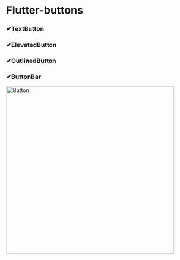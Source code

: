 # Flutter-buttons

### ✔TextButton
### ✔ElevatedButton
### ✔OutlinedButton
### ✔ButtonBar

<img width="452" alt="Button" src="https://user-images.githubusercontent.com/117615219/206116409-e546b71f-37b0-425e-a08b-c7e72f13c0bb.png">
